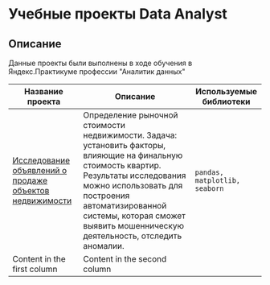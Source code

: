 # Учебные проекты  Data Analyst
## Описание
Данные проекты были выполнены в ходе обучения в Яндекс.Практикуме профессии "Аналитик данных" 

Название проекта  | Описание | Используемые библиотеки
 -----------------| ---------|-------------------------
[Исследование объявлений о продаже объектов недвижимости](https://github.com/AnnaFirs/data-analytics/blob/main/%D0%B8%D1%81%D1%81%D0%BB%D0%B5%D0%B4%D0%BE%D0%B2%D0%B0%D0%BD%D0%B8%D0%B5%20%D1%80%D1%8B%D0%BD%D0%BA%D0%B0%20%D0%BD%D0%B5%D0%B4%D0%B2%D0%B8%D0%B6%D0%B8%D0%BC%D0%BE%D1%81%D1%82%D0%B8/real%20estate%20market%20research.ipynb) | Определение рыночной стоимости недвижимости. Задача: установить факторы, влияющие на финальную стоимость квартир. Результаты исследования можно использовать для построения автоматизированной системы, которая сможет выявить мошенническую деятельность, отследить аномалии. |```pandas, matplotlib, seaborn```
Content in the first column | Content in the second column |
